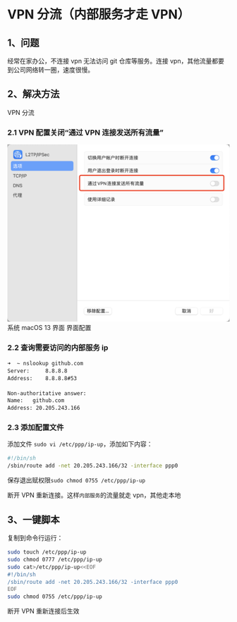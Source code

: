 # VPN 分流（内部服务才走 VPN）

## 1、问题

经常在家办公，不连接 vpn 无法访问 git 仓库等服务。连接 vpn，其他流量都要到公司网络转一圈，速度很慢。

## 2、解决方法

VPN 分流

### 2.1 VPN 配置关闭“通过 VPN 连接发送所有流量”

![](assets/img1.png)
系统 macOS 13 界面 界面配置

### 2.2 查询需要访问的内部服务 ip

```sh
➜  ~ nslookup github.com
Server:		8.8.8.8
Address:	8.8.8.8#53

Non-authoritative answer:
Name:	github.com
Address: 20.205.243.166
```

### 2.3 添加配置文件

添加文件 `sudo vi /etc/ppp/ip-up`，添加如下内容：

```sh
#!/bin/sh
/sbin/route add -net 20.205.243.166/32 -interface ppp0
```

保存退出赋权限`sudo chmod 0755 /etc/ppp/ip-up`

断开 VPN 重新连接。这样`内部服务`的流量就走 vpn，其他走本地

## 3、一键脚本

复制到命令行运行：

```sh
sudo touch /etc/ppp/ip-up
sudo chmod 0777 /etc/ppp/ip-up
sudo cat>/etc/ppp/ip-up<<EOF
#!/bin/sh
/sbin/route add -net 20.205.243.166/32 -interface ppp0
EOF
sudo chmod 0755 /etc/ppp/ip-up
```

断开 VPN 重新连接后生效
